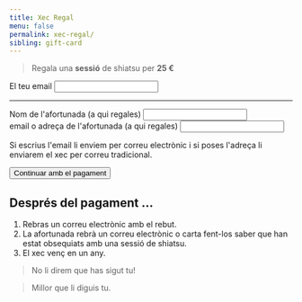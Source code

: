 ```yaml
---
title: Xec Regal
menu: false
permalink: xec-regal/
sibling: gift-card
---
```


> Regala una **sessió** de shiatsu per **25 €**

<form action="#" class="text-center">
  <div class="form-group">
    <label for="from">
      El teu email
    </label>
    <input class="form-control"  id="from" name="gift[from]" required="required" type="email">
  </div>
  <hr>
  <div class="form-group">
    <label for="to">
      Nom de l'afortunada (a qui regales)
    </label>
    <input class="form-control" id="to" name="gift[to]" required="required" type="text">
  </div>
  <div class="form-group">
    <label for="to">
      email o adreça de l'afortunada (a qui regales)
    </label>
    <input class="form-control" id="to" name="gift[method]" required="required" type="text">
    <p class="help-block">Si escrius l'email li enviem per correu electrònic i si poses l'adreça li enviarem el xec per correu tradicional.</p>
  </div>
  <button class="btn btn-secondary" type="submit">Continuar amb el pagament</button>
</form>

## Després del pagament ...

1. Rebras un correu electrònic amb el rebut.
2. La afortunada rebrà un correu electrònic o carta fent-los saber que han estat obsequiats amb una sessió de shiatsu.
3. El xec venç en un any.

> No li direm que has sigut tu!

> Millor que li diguis tu.
